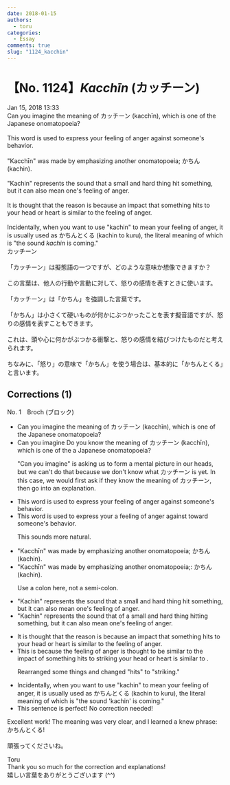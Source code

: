```yaml
---
date: 2018-01-15
authors:
  - toru
categories:
  - Essay
comments: true
slug: "1124_kacchin"
---
```


# 【No. 1124】<strong><em>Kacchīn</em></strong> (カッチーン)
<div class="date">Jan 15, 2018 13:33</div>
<div id="post"><div id="body_show_ori">
Can you imagine the meaning of カッチーン (kacchīn), which is one of the Japanese onomatopoeia?<br/><br/>This word is used to express your feeling of anger against someone's behavior.<br/><br/>"Kacchīn" was made by emphasizing another onomatopoeia; かちん (kachin).<br/><br/>"Kachin" represents the sound that a small and hard thing hit something, but it can also mean one's feeling of anger.<br/><br/>It is thought that the reason is because an impact that something hits to your head or heart is similar to the feeling of anger.<br/><br/>Incidentally, when you want to use "kachin" to mean your feeling of anger,  it is usually used as かちんとくる (kachin to kuru), the literal meaning of which is "the sound <em>kachin</em> is coming."  
</div></div>

<!-- more -->

<div id="post_ja"><div id="body_show_mo">
カッチーン<br/><br/>「カッチーン」は擬態語の一つですが、どのような意味か想像できますか？<br/><br/>この言葉は、他人の行動や言動に対して、怒りの感情を表すときに使います。<br/><br/>「カッチーン」は「かちん」を強調した言葉です。<br/><br/>「かちん」は小さくて硬いものが何かにぶつかったことを表す擬音語ですが、怒りの感情を表すこともできます。<br/><br/>これは、頭や心に何かがぶつかる衝撃と、怒りの感情を結びつけたものだと考えられます。<br/><br/>ちなみに、「怒り」の意味で「かちん」を使う場合は、基本的に「かちんとくる」と言います。
</div></div>

## Corrections (1)
<div id="block"><div class="first_name"> No. 1　<span class="just_name">Broch (ブロック)</span></div><div id="block2">
<ul class="correction_field">
<li class="incorrect">Can you imagine the meaning of カッチーン (kacchīn), which is one of the Japanese onomatopoeia?</li>
<li class="corrected correct">
<span class="f_red"><span class="sline">Can you imagine</span></span> <span class="f_blue">Do you know</span> the meaning of カッチーン (kacchīn), which is <span class="f_red"><span class="sline">one of the</span></span> <span class="f_blue">a </span>Japanese onomatopoeia?
<p class="correction_comment">"Can you imagine" is asking us to form a mental picture in our heads, but we can't do that because we don't know what カッチーン is yet.  In this case, we would first ask if they know the meaning of カッチーン, then go into an explanation.</p>
</li>
</ul>
<ul class="correction_field">
<li class="incorrect">This word is used to express your feeling of anger against someone's behavior.</li>
<li class="corrected correct">
This word is used to express <span class="f_red"><span class="sline">your</span></span> <span class="f_blue">a</span> feeling of anger <span class="f_red"><span class="sline">against</span></span> <span class="f_blue">toward</span> someone's behavior.
<p class="correction_comment">This sounds more natural.</p>
</li>
</ul>
<ul class="correction_field">
<li class="incorrect">"Kacchīn" was made by emphasizing another onomatopoeia; かちん (kachin).</li>
<li class="corrected correct">
"Kacchīn" was made by emphasizing another onomatopoeia<span class="f_red"><span class="sline">;</span></span><span class="f_blue"><span class="f_bold">:</span></span> かちん (kachin).
<p class="correction_comment">Use a colon here, not a semi-colon.</p>
</li>
</ul>
<ul class="correction_field">
<li class="incorrect">"Kachin" represents the sound that a small and hard thing hit something, but it can also mean one's feeling of anger.</li>
<li class="corrected correct">
"Kachin" represents the sound <span class="f_red"><span class="sline">that</span></span> <span class="f_blue">of</span> a small and hard thing hit<span class="f_blue">ting</span> something, but it can also mean one's feeling of anger.
</li>
</ul>
<ul class="correction_field">
<li class="incorrect">It is thought that the reason is because an impact that something hits to your head or heart is similar to the feeling of anger.</li>
<li class="corrected correct">
This is because the feeling of anger is thought to be similar to the impact of<span class="f_blue"> </span>something <span class="f_red"><span class="sline">hits to</span></span> <span class="f_blue">striking</span> your head or heart<span class="sline"><span class="f_red"> is similar to </span></span>.
<p class="correction_comment">Rearranged some things and changed "hits" to "striking."</p>
</li>
</ul>
<ul class="correction_field">
<li class="incorrect">Incidentally, when you want to use "kachin" to mean your feeling of anger,  it is usually used as かちんとくる (kachin to kuru), the literal meaning of which is "the sound 'kachin' is coming."  </li>
<li class="corrected perfect">This sentence is perfect! No correction needed!</li>
</ul>
<p class="comment_small">
 Excellent work!  The meaning was very clear, and I learned a knew phrase: かちんとくる!
 <br/>
 <br/>
 頑張ってくださいね。
</p>

</div><div class="name"><span class="just_name">Toru</span><br>
Thank you so much for the correction and explanations!<br/>嬉しい言葉をありがとうございます (^^)
</div>
</div>
